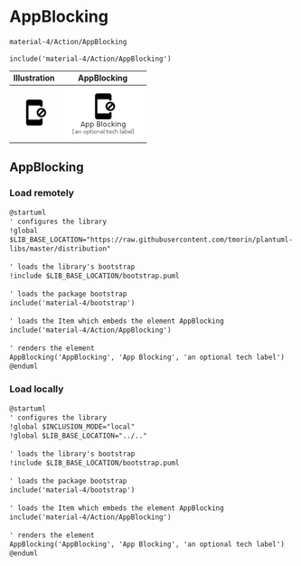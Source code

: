 # AppBlocking


```text
material-4/Action/AppBlocking
```

```text
include('material-4/Action/AppBlocking')
```



| Illustration | AppBlocking |
| :---: | :---: |
| ![illustration for Illustration](../../material-4/Action/AppBlocking.png) | ![illustration for AppBlocking](../../material-4/Action/AppBlocking.Local.png) |




## AppBlocking

### Load remotely
```plantuml
@startuml
' configures the library
!global $LIB_BASE_LOCATION="https://raw.githubusercontent.com/tmorin/plantuml-libs/master/distribution"

' loads the library's bootstrap
!include $LIB_BASE_LOCATION/bootstrap.puml

' loads the package bootstrap
include('material-4/bootstrap')

' loads the Item which embeds the element AppBlocking
include('material-4/Action/AppBlocking')

' renders the element
AppBlocking('AppBlocking', 'App Blocking', 'an optional tech label')
@enduml
```

### Load locally
```plantuml
@startuml
' configures the library
!global $INCLUSION_MODE="local"
!global $LIB_BASE_LOCATION="../.."

' loads the library's bootstrap
!include $LIB_BASE_LOCATION/bootstrap.puml

' loads the package bootstrap
include('material-4/bootstrap')

' loads the Item which embeds the element AppBlocking
include('material-4/Action/AppBlocking')

' renders the element
AppBlocking('AppBlocking', 'App Blocking', 'an optional tech label')
@enduml
```

